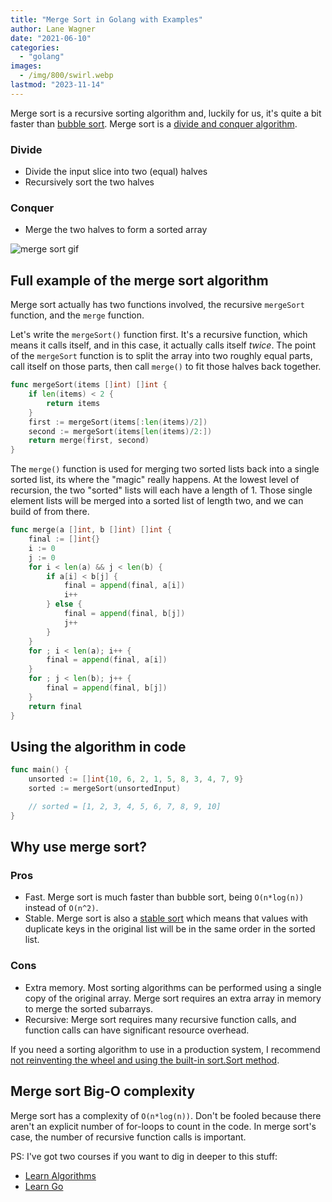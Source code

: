 ```yaml
---
title: "Merge Sort in Golang with Examples"
author: Lane Wagner
date: "2021-06-10"
categories:
  - "golang"
images:
  - /img/800/swirl.webp
lastmod: "2023-11-14"
---
```


Merge sort is a recursive sorting algorithm and, luckily for us, it's quite a bit faster than [bubble sort](/golang/bubble-sort-golang/). Merge sort is a [divide and conquer algorithm](https://en.wikipedia.org/wiki/Divide-and-conquer_algorithm).

### Divide

- Divide the input slice into two (equal) halves
- Recursively sort the two halves

### Conquer

- Merge the two halves to form a sorted array

![merge sort gif](/img/800/merge_sort_gif.gif)

## Full example of the merge sort algorithm

Merge sort actually has two functions involved, the recursive `mergeSort` function, and the `merge` function.

Let's write the `mergeSort()` function first. It's a recursive function, which means it calls itself, and in this case, it actually calls itself _twice_. The point of the `mergeSort` function is to split the array into two roughly equal parts, call itself on those parts, then call `merge()` to fit those halves back together.

```go
func mergeSort(items []int) []int {
    if len(items) < 2 {
        return items
    }
    first := mergeSort(items[:len(items)/2])
    second := mergeSort(items[len(items)/2:])
    return merge(first, second)
}
```

The `merge()` function is used for merging two sorted lists back into a single sorted list, its where the "magic" really happens. At the lowest level of recursion, the two "sorted" lists will each have a length of 1. Those single element lists will be merged into a sorted list of length two, and we can build of from there.

```go
func merge(a []int, b []int) []int {
    final := []int{}
    i := 0
    j := 0
    for i < len(a) && j < len(b) {
        if a[i] < b[j] {
            final = append(final, a[i])
            i++
        } else {
            final = append(final, b[j])
            j++
        }
    }
    for ; i < len(a); i++ {
        final = append(final, a[i])
    }
    for ; j < len(b); j++ {
        final = append(final, b[j])
    }
    return final
}
```

## Using the algorithm in code

```go
func main() {
    unsorted := []int{10, 6, 2, 1, 5, 8, 3, 4, 7, 9}
    sorted := mergeSort(unsortedInput)

    // sorted = [1, 2, 3, 4, 5, 6, 7, 8, 9, 10]
}
```

## Why use merge sort?

### Pros

- Fast. Merge sort is much faster than bubble sort, being `O(n*log(n))` instead of `O(n^2)`.
- Stable. Merge sort is also a [stable sort](https://en.wikipedia.org/wiki/Category:Stable_sorts) which means that values with duplicate keys in the original list will be in the same order in the sorted list.

### Cons

- Extra memory. Most sorting algorithms can be performed using a single copy of the original array. Merge sort requires an extra array in memory to merge the sorted subarrays.
- Recursive: Merge sort requires many recursive function calls, and function calls can have significant resource overhead.

If you need a sorting algorithm to use in a production system, I recommend [not reinventing the wheel and using the built-in sort.Sort method](/golang/sorting-in-go-dont-reinvent-this-wheel/).

## Merge sort Big-O complexity

Merge sort has a complexity of `O(n*log(n))`. Don't be fooled because there aren't an explicit number of for-loops to count in the code. In merge sort's case, the number of recursive function calls is important.

PS: I've got two courses if you want to dig in deeper to this stuff:

- [Learn Algorithms](https://www.boot.dev/courses/learn-algorithms-python)
- [Learn Go](https://www.boot.dev/courses/learn-golang)
